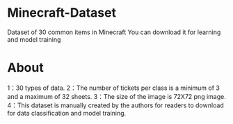 # Minecraft-Dataset
Dataset of 30 common items in Minecraft
You can download it for learning and model training
# About
1：30 types of data.
2：The number of tickets per class is a minimum of 3 and a maximum of 32 sheets.
3：The size of the image is 72X72 png image.
4：This dataset is manually created by the authors for readers to download for data classification and model training.
